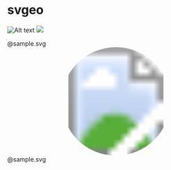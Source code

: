 # svgeo


![Alt text](test.svg?sanitize=true)
<img src="test.svg?sanitize=true">

@sample.svg
<svg width="500" height="250">
    <defs>
        <clipPath id="circleView">
            <circle cx="250" cy="125" r="125" fill="#FFFFFF" />
        </clipPath>
    </defs>
    <image 
      width="500" 
      height="250" 
      xlink:href="https://www.amrita.edu/sites/default/files/news-images/new/news-events/images/l-nov/grass.jpg" 
      clip-path="url(#circleView)"
    />
 </svg>
 @sample.svg
 